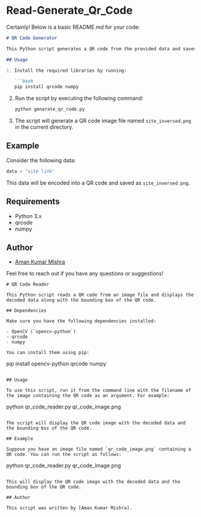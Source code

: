 # Read-Generate_Qr_Code

Certainly! Below is a basic README.md for your code:

```markdown
# QR Code Generator

This Python script generates a QR code from the provided data and saves it as an image file.

## Usage

1. Install the required libraries by running:

   ```bash
   pip install qrcode numpy
   ```

2. Run the script by executing the following command:

   ```bash
   python generate_qr_code.py
   ```

3. The script will generate a QR code image file named `site_inversed.png` in the current directory.

## Example

Consider the following data:

```python
data = "site link"
```

This data will be encoded into a QR code and saved as `site_inversed.png`.

## Requirements

- Python 3.x
- qrcode
- numpy

## Author

- [Aman Kumar Mishra](https://github.com/AmanMishra8678)

Feel free to reach out if you have any questions or suggestions!


```
# QR Code Reader

This Python script reads a QR code from an image file and displays the decoded data along with the bounding box of the QR code.

## Dependencies

Make sure you have the following dependencies installed:

- OpenCV (`opencv-python`)
- qrcode
- numpy

You can install them using pip:

```
pip install opencv-python qrcode numpy
```

## Usage

To use this script, run it from the command line with the filename of the image containing the QR code as an argument. For example:

```
python qr_code_reader.py qr_code_image.png
```

The script will display the QR code image with the decoded data and the bounding box of the QR code.

## Example

Suppose you have an image file named `qr_code_image.png` containing a QR code. You can run the script as follows:

```
python qr_code_reader.py qr_code_image.png
```

This will display the QR code image with the decoded data and the bounding box of the QR code.

## Author

This script was written by [Aman Kumar Mishra].
